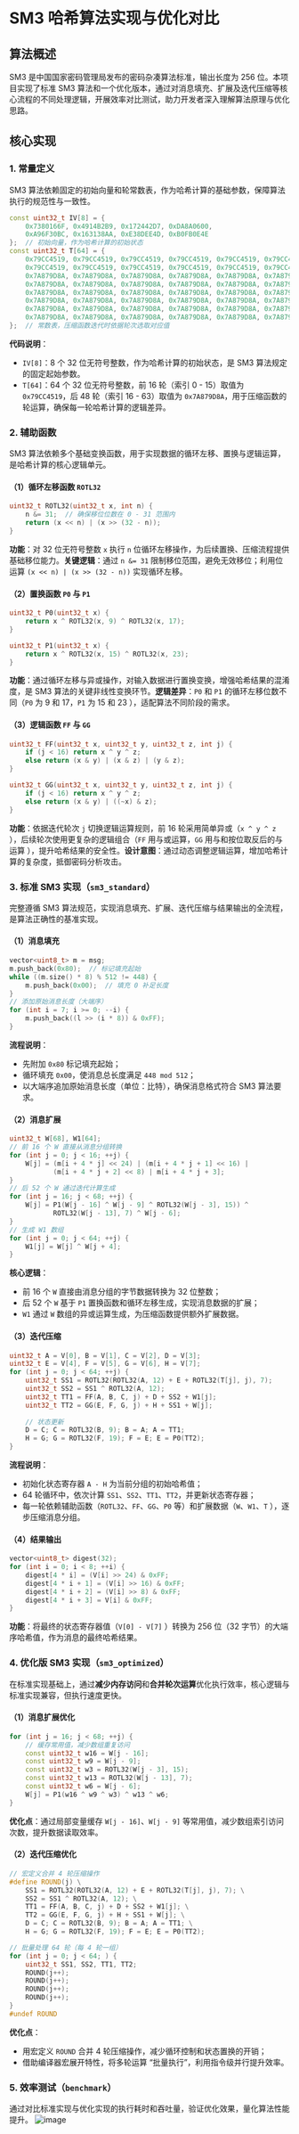 # SM3 哈希算法实现与优化对比

## 算法概述

SM3 是中国国家密码管理局发布的密码杂凑算法标准，输出长度为 256 位。本项目实现了标准 SM3 算法和一个优化版本，通过对消息填充、扩展及迭代压缩等核心流程的不同处理逻辑，开展效率对比测试，助力开发者深入理解算法原理与优化思路。

## 核心实现

### 1. 常量定义

SM3 算法依赖固定的初始向量和轮常数表，作为哈希计算的基础参数，保障算法执行的规范性与一致性。


```cpp
const uint32_t IV[8] = {
    0x7380166F, 0x4914B2B9, 0x172442D7, 0xDA8A0600,
    0xA96F30BC, 0x163138AA, 0xE38DEE4D, 0xB0FB0E4E
};  // 初始向量，作为哈希计算的初始状态 
const uint32_t T[64] = {
    0x79CC4519, 0x79CC4519, 0x79CC4519, 0x79CC4519, 0x79CC4519, 0x79CC4519, 0x79CC4519, 0x79CC4519,
    0x79CC4519, 0x79CC4519, 0x79CC4519, 0x79CC4519, 0x79CC4519, 0x79CC4519, 0x79CC4519, 0x79CC4519,
    0x7A879D8A, 0x7A879D8A, 0x7A879D8A, 0x7A879D8A, 0x7A879D8A, 0x7A879D8A, 0x7A879D8A, 0x7A879D8A,
    0x7A879D8A, 0x7A879D8A, 0x7A879D8A, 0x7A879D8A, 0x7A879D8A, 0x7A879D8A, 0x7A879D8A, 0x7A879D8A,
    0x7A879D8A, 0x7A879D8A, 0x7A879D8A, 0x7A879D8A, 0x7A879D8A, 0x7A879D8A, 0x7A879D8A, 0x7A879D8A,
    0x7A879D8A, 0x7A879D8A, 0x7A879D8A, 0x7A879D8A, 0x7A879D8A, 0x7A879D8A, 0x7A879D8A, 0x7A879D8A,
    0x7A879D8A, 0x7A879D8A, 0x7A879D8A, 0x7A879D8A, 0x7A879D8A, 0x7A879D8A, 0x7A879D8A, 0x7A879D8A,
    0x7A879D8A, 0x7A879D8A, 0x7A879D8A, 0x7A879D8A, 0x7A879D8A, 0x7A879D8A, 0x7A879D8A, 0x7A879D8A
};  // 常数表，压缩函数迭代时依据轮次选取对应值
```

​**代码说明**​：

* `IV[8]`：8 个 32 位无符号整数，作为哈希计算的初始状态，是 SM3 算法规定的固定起始参数。
* `T[64]`：64 个 32 位无符号整数，前 16 轮（索引 0 - 15）取值为 `0x79CC4519`，后 48 轮（索引 16 - 63）取值为 `0x7A879D8A`，用于压缩函数的轮运算，确保每一轮哈希计算的逻辑差异。

### 2. 辅助函数

SM3 算法依赖多个基础变换函数，用于实现数据的循环左移、置换与逻辑运算，是哈希计算的核心逻辑单元。

#### （1）循环左移函数 `ROTL32`

```cpp
uint32_t ROTL32(uint32_t x, int n) {
    n &= 31;  // 确保移位位数在 0 - 31 范围内
    return (x << n) | (x >> (32 - n));
}
```

​**功能**​：对 32 位无符号整数 `x` 执行 `n` 位循环左移操作，为后续置换、压缩流程提供基础移位能力。
​**关键逻辑**​：通过 `n &= 31` 限制移位范围，避免无效移位；利用位运算 `(x << n) | (x >> (32 - n))` 实现循环左移。

#### （2）置换函数 `P0` 与 `P1`

```cpp
uint32_t P0(uint32_t x) {
    return x ^ ROTL32(x, 9) ^ ROTL32(x, 17);
}

uint32_t P1(uint32_t x) {
    return x ^ ROTL32(x, 15) ^ ROTL32(x, 23);
}
```

​**功能**​：通过循环左移与异或操作，对输入数据进行置换变换，增强哈希结果的混淆度，是 SM3 算法的关键非线性变换环节。
​**逻辑差异**​：`P0` 和 `P1` 的循环左移位数不同（`P0` 为 9 和 17，`P1` 为 15 和 23 ），适配算法不同阶段的需求。

#### （3）逻辑函数 `FF` 与 `GG`

```cpp
uint32_t FF(uint32_t x, uint32_t y, uint32_t z, int j) {
    if (j < 16) return x ^ y ^ z;
    else return (x & y) | (x & z) | (y & z);
}

uint32_t GG(uint32_t x, uint32_t y, uint32_t z, int j) {
    if (j < 16) return x ^ y ^ z;
    else return (x & y) | ((~x) & z);
}
```

​**功能**​：依据迭代轮次 `j` 切换逻辑运算规则，前 16 轮采用简单异或（`x ^ y ^ z` ），后续轮次使用更复杂的逻辑组合（`FF` 用与或运算，`GG` 用与和按位取反后的与运算 ），提升哈希结果的安全性。
​**设计意图**​：通过动态调整逻辑运算，增加哈希计算的复杂度，抵御密码分析攻击。

### 3. 标准 SM3 实现（`sm3_standard`）

完整遵循 SM3 算法规范，实现消息填充、扩展、迭代压缩与结果输出的全流程，是算法正确性的基准实现。

#### （1）消息填充

```cpp
vector<uint8_t> m = msg;
m.push_back(0x80);  // 标记填充起始
while ((m.size() * 8) % 512 != 448) {
    m.push_back(0x00);  // 填充 0 补足长度
}
// 添加原始消息长度（大端序）
for (int i = 7; i >= 0; --i) {
    m.push_back((l >> (i * 8)) & 0xFF);
}
```

​**流程说明**​：

* 先附加 `0x80` 标记填充起始；
* 循环填充 `0x00`，使消息总长度满足 `448 mod 512`；
* 以大端序追加原始消息长度（单位：比特），确保消息格式符合 SM3 算法要求。

#### （2）消息扩展

```cpp
uint32_t W[68], W1[64];
// 前 16 个 W 直接从消息分组转换
for (int j = 0; j < 16; ++j) {
    W[j] = (m[i + 4 * j] << 24) | (m[i + 4 * j + 1] << 16) |
           (m[i + 4 * j + 2] << 8) | m[i + 4 * j + 3];
}
// 后 52 个 W 通过迭代计算生成
for (int j = 16; j < 68; ++j) {
    W[j] = P1(W[j - 16] ^ W[j - 9] ^ ROTL32(W[j - 3], 15)) ^ 
           ROTL32(W[j - 13], 7) ^ W[j - 6];
}
// 生成 W1 数组
for (int j = 0; j < 64; ++j) {
    W1[j] = W[j] ^ W[j + 4];
}
```

​**核心逻辑**​：

* 前 16 个 `W` 直接由消息分组的字节数据转换为 32 位整数；
* 后 52 个 `W` 基于 `P1` 置换函数和循环左移生成，实现消息数据的扩展；
* `W1` 通过 `W` 数组的异或运算生成，为压缩函数提供额外扩展数据。

#### （3）迭代压缩

```cpp
uint32_t A = V[0], B = V[1], C = V[2], D = V[3];
uint32_t E = V[4], F = V[5], G = V[6], H = V[7];
for (int j = 0; j < 64; ++j) {
    uint32_t SS1 = ROTL32(ROTL32(A, 12) + E + ROTL32(T[j], j), 7);
    uint32_t SS2 = SS1 ^ ROTL32(A, 12);
    uint32_t TT1 = FF(A, B, C, j) + D + SS2 + W1[j];
    uint32_t TT2 = GG(E, F, G, j) + H + SS1 + W[j];
    
    // 状态更新
    D = C; C = ROTL32(B, 9); B = A; A = TT1;
    H = G; G = ROTL32(F, 19); F = E; E = P0(TT2);
}
```

​**流程说明**​：

* 初始化状态寄存器 `A - H` 为当前分组的初始哈希值；
* 64 轮循环中，依次计算 `SS1`、`SS2`、`TT1`、`TT2`，并更新状态寄存器；
* 每一轮依赖辅助函数（`ROTL32`、`FF`、`GG`、`P0` 等）和扩展数据（`W`、`W1`、`T` ），逐步压缩消息分组。

#### （4）结果输出



```cpp
vector<uint8_t> digest(32);
for (int i = 0; i < 8; ++i) {
    digest[4 * i] = (V[i] >> 24) & 0xFF;
    digest[4 * i + 1] = (V[i] >> 16) & 0xFF;
    digest[4 * i + 2] = (V[i] >> 8) & 0xFF;
    digest[4 * i + 3] = V[i] & 0xFF;
}
```

​**功能**​：将最终的状态寄存器值（`V[0] - V[7]` ）转换为 256 位（32 字节）的大端序哈希值，作为消息的最终哈希结果。

### 4. 优化版 SM3 实现（`sm3_optimized`）

在标准实现基础上，通过**减少内存访问**和**合并轮次运算**优化执行效率，核心逻辑与标准实现兼容，但执行速度更快。

#### （1）消息扩展优化

```cpp
for (int j = 16; j < 68; ++j) {
    // 缓存常用值，减少数组重复访问
    const uint32_t w16 = W[j - 16];
    const uint32_t w9 = W[j - 9];
    const uint32_t w3 = ROTL32(W[j - 3], 15);
    const uint32_t w13 = ROTL32(W[j - 13], 7);
    const uint32_t w6 = W[j - 6];
    W[j] = P1(w16 ^ w9 ^ w3) ^ w13 ^ w6;
}
```

​**优化点**​：通过局部变量缓存 `W[j - 16]`、`W[j - 9]` 等常用值，减少数组索引访问次数，提升数据读取效率。

#### （2）迭代压缩优化



```cpp
// 宏定义合并 4 轮压缩操作
#define ROUND(j) \
    SS1 = ROTL32(ROTL32(A, 12) + E + ROTL32(T[j], j), 7); \
    SS2 = SS1 ^ ROTL32(A, 12); \
    TT1 = FF(A, B, C, j) + D + SS2 + W1[j]; \
    TT2 = GG(E, F, G, j) + H + SS1 + W[j]; \
    D = C; C = ROTL32(B, 9); B = A; A = TT1; \
    H = G; G = ROTL32(F, 19); F = E; E = P0(TT2);

// 批量处理 64 轮（每 4 轮一组）
for (int j = 0; j < 64; ) {
    uint32_t SS1, SS2, TT1, TT2;
    ROUND(j++);
    ROUND(j++);
    ROUND(j++);
    ROUND(j++);
}
#undef ROUND
```

​**优化点**​：

* 用宏定义 `ROUND` 合并 4 轮压缩操作，减少循环控制和状态置换的开销；
* 借助编译器宏展开特性，将多轮运算 “批量执行”，利用指令级并行提升效率。

### 5. 效率测试（`benchmark`）

通过对比标准实现与优化实现的执行耗时和吞吐量，验证优化效果，量化算法性能提升。
![image](/project4/结果.png)
